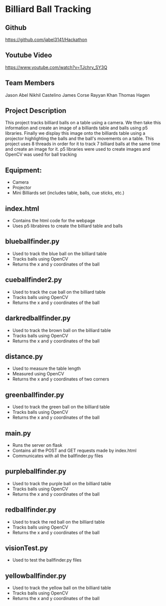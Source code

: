 # Billiard Ball  Tracking

## Github
https://github.com/jabel3141/Hackathon

## Youtube Video
https://www.youtube.com/watch?v=TJchry_SY3Q

## Team Members
Jason Abel
Nikhil Castelino
James Corse
Rayyan Khan 
Thomas Hagen

## Project Description
This project tracks billiard balls on a table using a camera. We then take this information and create
an image of a billiards table and balls using p5 libraries. Finally we display this image onto the billiards table
using a projector highlighting the balls and the ball's movements on a table. This project uses 8 threads
in order for it to track 7 billiard balls at the same time and create an image for it. p5 libraries were used to create images
and OpenCV was used for ball tracking

## Equipment:
- Camera
- Projector
- Mini Billiards set (includes table, balls, cue sticks, etc.)

## index.html
- Contains the html code for the webpage
- Uses p5 librabires to create the billiard table and balls

## blueballfinder.py
- Used to track the blue ball on the billiard table
- Tracks balls using OpenCV
- Returns the x and y coordinates of the ball

## cueballfinder2.py
- Used to track the cue ball on the billiard table
- Tracks balls using OpenCV
- Returns the x and y coordinates of the ball

## darkredballfinder.py
- Used to track the brown ball on the billiard table
- Tracks balls using OpenCV
- Returns the x and y coordinates of the ball

## distance.py
- Used to measure the table length
- Measured using OpenCV
- Returns the x and y coordinates of two corners

## greenballfinder.py
- Used to track the green ball on the billiard table
- Tracks balls using OpenCV
- Returns the x and y coordinates of the ball

## main.py
- Runs the server on flask
- Contains all the POST and GET requests made by index.html
- Communicates with all the ballfinder.py files

## purpleballfinder.py
- Used to track the purple ball on the billiard table
- Tracks balls using OpenCV
- Returns the x and y coordinates of the ball

## redballfinder.py
- Used to track the red ball on the billiard table
- Tracks balls using OpenCV
- Returns the x and y coordinates of the ball

## visionTest.py
- Used to test the ballfinder.py files

## yellowballfinder.py
- Used to track the yellow ball on the billiard table
- Tracks balls using OpenCV
- Returns the x and y coordinates of the ball